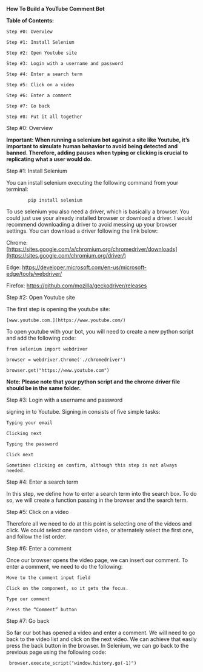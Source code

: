 **How To Build a YouTube Comment Bot**

**Table of Contents:**

    Step #0: Overview

    Step #1: Install Selenium

    Step #2: Open Youtube site

    Step #3: Login with a username and password

    Step #4: Enter a search term

    Step #5: Click on a video

    Step #6: Enter a comment

    Step #7: Go back

    Step #8: Put it all together

Step #0: Overview

**Important: When running a selenium bot against a site like Youtube, it’s important to simulate human behavior to avoid being detected and banned. Therefore, adding pauses when typing or clicking is crucial to replicating what a user would do.**


Step #1: Install Selenium

You can install selenium executing the following command from your terminal:

            pip install selenium
            
To use selenium you also need a driver, which is basically a browser. You could just use your already installed browser or download a driver. I would recommend downloading a driver to avoid messing up your browser settings. You can download a driver following the link below:

Chrome: [https://sites.google.com/a/chromium.org/chromedriver/downloads](https://sites.google.com/chromium.org/driver/)

Edge: https://developer.microsoft.com/en-us/microsoft-edge/tools/webdriver/

Firefox: https://github.com/mozilla/geckodriver/releases


Step #2: Open Youtube site

The first step is opening the youtube site:

    [www.youtube.com.](https://www.youtube.com/)

To open youtube with your bot, you will need to create a new python script and add the following code:

    from selenium import webdriver

    browser = webdriver.Chrome('./chromedriver')

    browser.get("https://www.youtube.com")
    
 **Note: Please note that your python script and the chrome driver file should be in the same folder.**


Step #3: Login with a username and password

signing in to Youtube. Signing in consists of five simple tasks:

    Typing your email

    Clicking next

    Typing the password

    Click next

    Sometimes clicking on confirm, although this step is not always needed.
    
    
Step #4: Enter a search term

In this step, we define how to enter a search term into the search box. To do so, we will create a function passing in the browser and the search term.
    
    
Step #5: Click on a video

Therefore all we need to do at this point is selecting one of the videos and click. We could select one random video, or alternately select the first one, and follow the list order.


Step #6: Enter a comment

Once our browser opens the video page, we can insert our comment. To enter a comment, we need to do the following:

    Move to the comment input field

    Click on the component, so it gets the focus.

    Type our comment

    Press the “Comment” button
    
    
Step #7: Go back

So far our bot has opened a video and enter a comment. We will need to go back to the video list and click on the next video. We can achieve that easily press the back button in the browser. In Selenium, we can go back to the previous page using the following code:

     browser.execute_script("window.history.go(-1)")
     
     

